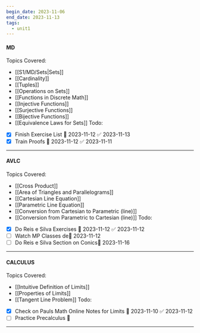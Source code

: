 ```yaml
---
begin_date: 2023-11-06
end_date: 2023-11-13
tags:
  - unit1
---
```

#### MD 
Topics Covered:
- [[S1/MD/Sets|Sets]]
- [[Cardinality]]
- [[Tuples]]
- [[Operations on Sets]]
- [[Functions in Discrete Math]]
- [[Injective Functions]]
- [[Surjective Functions]]
- [[Bijective Functions]]
- [[Equivalence Laws for Sets]]
Todo:
- [x] Finish Exercise List 📅 2023-11-12 ✅ 2023-11-13
- [x] Train Proofs 📅 2023-11-12 ✅ 2023-11-11
____
#### AVLC
Topics Covered:
- [[Cross Product]]
- [[Area of Triangles and Parallelograms]]
- [[Cartesian Line Equation]]
- [[Parametric Line Equation]]
- [[Conversion from Cartesian to Parametric (line)]]
- [[Conversion from Parametric to Cartesian (line)]]
Todo:
- [x] Do Reis e Silva Exercises 📅 2023-11-12 ✅ 2023-11-12
- [ ] Watch MP Classes de📅 2023-11-12 
- [ ] Do Reis e Silva Section on Conics📅 2023-11-16 
____
#### CALCULUS
Topics Covered:
- [[Intuitive Definition of Limits]]
- [[Properties of Limits]]
- [[Tangent Line Problem]] 
Todo:
- [x] Check on Pauls Math Online Notes for Limits 📅 2023-11-10 ✅ 2023-11-12
- [ ] Practice Precalculus 🔽 
____

